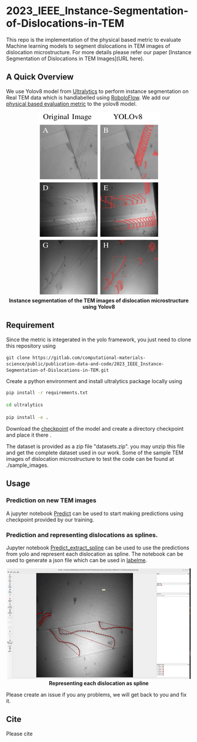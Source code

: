# 2023_IEEE_Instance-Segmentation-of-Dislocations-in-TEM

This repo is the implementation of the physical based metric to evaluate Machine learning models to segment dislocations in TEM images of dislocation microstructure. For more details please refer our paper [Instance Segmentation of Dislocations in TEM Images](URL here). 

## A Quick Overview 
We use Yolov8 model from [Ultralytics](https://github.com/ultralytics/ultralytics) to perform instance segmentation on Real TEM data which is handlabelled using [RoboloFlow](https://roboflow.com/). We add our [physical based evaluation metric](./ultralytics/ultralytics/yolo/v8/segment/loss.py) to the yolov8 model.  

<div align="center">
  <img width="330" height="500" src="imgs/Result.png">
  <br>
  <b>Instance segmentation of the TEM images of dislocation microstructure using Yolov8</b>
</div>


## Requirement
Since the metric is integerated in the yolo framework, you just need to clone this repository using 

``git clone https://gitlab.com/computational-materials-science/public/publication-data-and-code/2023_IEEE_Instance-Segmentation-of-Dislocations-in-TEM.git``

Create a python environment and install ultralytics package locally using 

```bash
pip install -r requirements.txt

cd ultralytics 

pip install -e . 

```
Download the [checkpoint](https://drive.google.com/file/d/1ABDDwBTycn-z8JIRTqfRIQlycoHlMQNc) of the model and create a directory checkpoint and place it there . 

The dataset is provided as a zip file "datasets.zip". you may unzip this file and get the complete dataset used in our work. Some of the sample TEM images of dislocation microstructure to test the code can be found at ./sample_images. 

## Usage 
### Prediction on new TEM images 
A jupyter notebook [Predict](./Jupyternotebook/Predict.ipynb) can be  used to start making predictions using checkpoint provided by our training.  

### Prediction and representing dislocations as splines. 

Jupyter notebook [Predict_extract_spline](./Jupyternotebook/Predict_extract_spline.ipynb) can be used to use the predictions from yolo and represent each dislocation as spline. The notebook can be used to generate a json file which can be used in [labelme](https://github.com/wkentaro/labelme). 

<div align="center">
  <img width="500" height="300" src="imgs/labelme.png">
  <br>
  <b>Representing each dislocation as spline </b>
</div>


Please create an issue if you any problems, we will get back to you and fix it. 
## Cite
Please cite 
